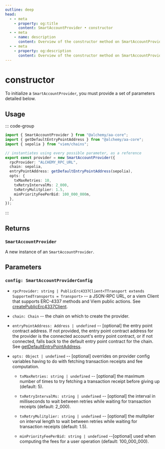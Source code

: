 ```yaml
---
outline: deep
head:
  - - meta
    - property: og:title
      content: SmartAccountProvider • constructor
  - - meta
    - name: description
      content: Overview of the constructor method on SmartAccountProvider in aa-core
  - - meta
    - property: og:description
      content: Overview of the constructor method on SmartAccountProvider in aa-core
---
```


# constructor

To initialize a `SmartAccountProvider`, you must provide a set of parameters detailed below.

## Usage

::: code-group

```ts [example.ts]
import { SmartAccountProvider } from "@alchemy/aa-core";
import { getDefaultEntryPointAddress } from "@alchemy/aa-core";
import { sepolia } from "viem/chains";

// instantiates using every possible parameter, as a reference
export const provider = new SmartAccountProvider({
  rpcProvider: "ALCHEMY_RPC_URL",
  chain: sepolia,
  entryPointAddress: getDefaultEntryPointAddress(sepolia),
  opts: {
    txMaxRetries: 10,
    txRetryIntervalMs: 2_000,
    txRetryMulitplier: 1.5,
    minPriorityFeePerBid: 100_000_000n,
  },
});
```

:::

## Returns

### `SmartAccountProvider`

A new instance of an `SmartAccountProvider`.

## Parameters

### `config: SmartAccountProviderConfig`

- `rpcProvider: string | PublicErc4337Client<TTransport extends SupportedTransports = Transport>` -- a JSON-RPC URL, or a viem Client that supports ERC-4337 methods and Viem public actions. See [createPublicErc4337Client](/packages/aa-core/client/createPublicErc4337Client.md).

- `chain: Chain` -- the chain on which to create the provider.

- `entryPointAddress: Address | undefined` -- [optional] the entry point contract address. If not provided, the entry point contract address for the provider is the connected account's entry point contract, or if not connected, falls back to the default entry point contract for the chain. See [getDefaultEntryPointAddress](/packages/aa-core/utils/getDefaultEntryPointAddress.html#getdefaultentrypointaddress).

- `opts: Object | undefined` -- [optional] overrides on provider config variables having to do with fetching transaction receipts and fee computation.

  - `txMaxRetries: string | undefined` -- [optional] the maximum number of times to try fetching a transaction receipt before giving up (default: 5).

  - `txRetryIntervalMs: string | undefined` -- [optional] the interval in milliseconds to wait between retries while waiting for transaction receipts (default: 2_000).

  - `txRetryMulitplier: string | undefined` -- [optional] the mulitplier on interval length to wait between retries while waiting for transaction receipts (default: 1.5).

  - `minPriorityFeePerBid: string | undefined` --[optional] used when computing the fees for a user operation (default: 100_000_000).
